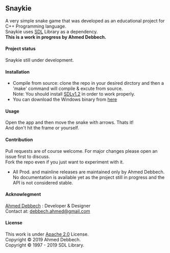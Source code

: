 ## Snaykie
A very simple snake game that was developed as an educational project for C++ Programming language. \
Snaykie uses [SDL](https://www.libsdl.org/) Library as a dependency. \
<B> This is a work in progress by Ahmed Debbech. </B>
#### Project status
Snaykie still under development.
#### Installation
* Compile from source: clone the repo in your desired dirctory and then a 'make' command will compile & excute from source. \
Note: You should install [SDLv1.2](https://www.libsdl.org/download-1.2.php) in order to work properly.
* You can download the Windows binary from [here]()
#### Usage
Open the app and then move the snake with arrows. Thats it! \
And don't hit the frame or yourself.
#### Contribution
Pull requests are of course welcome. For major changes please open an issue first to discuss. \
Fork the repo even if you just want to experiment with it.
* All Prod. and mainline releases are maintained only by Ahmed Debbech. \
No documentation is available yet as the project still in progress and the API is not considered stable.
#### Acknowlegment
[Ahmed Debbech](https://twitter.com/AhmedDebb) : Developer & Designer\
Contact at: debbech.ahmed@gmail.com
#### License
This work is under [Apache 2.0](https://www.apache.org/licenses/LICENSE-2.0) License. \
Copyright © 2019 Ahmed Debbech. \
Copyright © 1997 - 2019 SDL Library.
